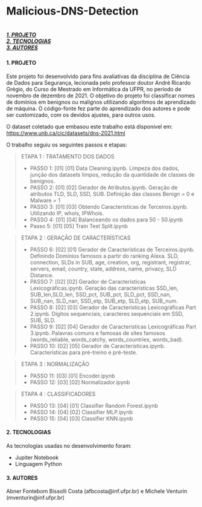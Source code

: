 # Malicious-DNS-Detection
<h5><p align="left"><br>
 <a href="#projeto">1. PROJETO</a><br>
 <a href="#tecnologias">2. TECNOLOGIAS</a><br>
 <a href="#autores">3. AUTORES</a><br>
</p></h5>

<h4><a name="projeto">1. PROJETO</a></h4>
Este projeto foi desenvolvido para fins avaliativas da disciplina de Ciência de Dados para Segurança, lecionada pelo professor doutor André Ricardo Grégio, do Curso de Mestrado em Informática da UFPR, no período de novembro de dezembro de 2021. O objetivo do projeto foi classificar nomes de domínios em benignos ou malignos utilizando algoritmos de aprendizado de máquina. O código-fonte fez parte do aprendizado dos autores e pode ser customizado, com os devidos ajustes, para outros usos.

O dataset coletado que embasou este trabalho está disponível em: https://www.unb.ca/cic/datasets/dns-2021.html

O trabalho seguiu os seguintes passos e etapas:


<blockquote>
ETAPA 1 : TRATAMENTO DOS DADOS
<ul>
<li>PASSO 1: [01] [01] Data Cleaning.ipynb. Limpeza dos dados, junção dos datasets limpos, redução da quantidade de classes de benignos.</li>
<li>PASSO 2: [01] [02] Gerador de Atributos.ipynb. Geração de atributos TLD, SLD, SSD, SUB. Definição das classes Benign = 0 e Malware = 1</li>
<li>PASSO 3: [01] [03] Obtendo Características de Terceiros.ipynb. Utilizando IP, whois, IPWhois.</li>
<li>PASSO 4: [01] [04] Balanceando os dados para 50 - 50.ipynb </li>
<li>Passo 5: [01] [05] Train Test Split.ipynb</li>
</ul>
</blockquote>

<blockquote>
ETAPA 2 : GERAÇÃO DE CARACTERÍSTICAS
<ul>
<li>PASSO 6: [02] [01] Gerador de Características de Terceiros.ipynb. Definindo Domínios famosos a partir do ranking Alexa. SLD, connection, SLDs in SUB, age, creation, org, registrant, registrar, servers, email, country, state, address, name, privacy, SLD Distance. </li>
<li>PASSO 7: [02] [02] Gerador de Características Lexicográficas.ipynb. Geração das características  SSD_len, SUB_len,SLD_len, SSD_pct, SUB_pct, SLD_pct, SSD_nan, SUB_nan, SLD_nan, SSD_etp, SUB_etp, SLD_etp, SUB_num.</li>
<li>PASSO 8: [02] [03] Gerador de Características Lexicográficas Part 2.ipynb. Dígitos sequenciais, caracteres sequenciais em SSD, SUB, SLD.</li>
<li>PASSO 9: [02] [04] Gerador de Características Lexicográficas Part 3.ipynb. Palavras comuns e famosas de sites famosos (words_reliable, words_catchy, words_countries, words_bad).</li>
<li>PASSO 10: [02] [05] Gerador de Características.ipynb. Características para pré-treino e pré-teste.</li>
</ul>
</blockquote>

<blockquote>
ETAPA 3 : NORMALIZAÇÃO
<ul>
<li>PASSO 11: [03] [01] Encoder.ipynb</li>
<li>PASSO 12: [03] [02] Normalizador.ipynb</li>
</ul>
</blockquote>

<blockquote>
ETAPA 4 : CLASSIFICADORES
<ul>
<li>PASSO 13: [04] [01] Classifier Random Forest.ipynb</li>
<li>PASSO 14: [04] [02] Classifier MLP.ipynb</li>
<li>PASSO 15: [04] [03] Classifier KNN.ipynb</li>
</ul>
</blockquote>



<h4><h4><a name="tecnologias">2. TECNOLOGIAS</a></h4>
As tecnologias usadas no desenvolvimento foram:
<ul><li>Jupiter Notebook</li><li>Linguagem Python</li></ul>

<h4><a name="autores">3. AUTORES</a></h4>
Abner Fontebom Bissolli Costa (afbcosta@inf.ufpr.br) e Michele Venturin (mventurin@inf.ufpr.br)

